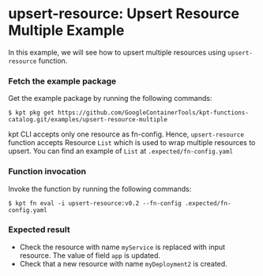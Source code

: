 # upsert-resource: Upsert Resource Multiple Example

In this example, we will see how to upsert multiple resources using `upsert-resource`
function.

### Fetch the example package

Get the example package by running the following commands:

```shell
$ kpt pkg get https://github.com/GoogleContainerTools/kpt-functions-catalog.git/examples/upsert-resource-multiple
```

kpt CLI accepts only one resource as fn-config. Hence, `upsert-resource` function 
accepts Resource `List` which is used to wrap multiple resources to upsert. 
You can find an example of `List` at `.expected/fn-config.yaml`

### Function invocation

Invoke the function by running the following commands:

```shell
$ kpt fn eval -i upsert-resource:v0.2 --fn-config .expected/fn-config.yaml
```

### Expected result

- Check the resource with name `myService` is replaced with input resource. The
value of field `app` is updated.
- Check that a new resource with name `myDeployment2` is created.
